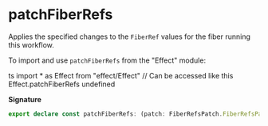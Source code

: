 # patchFiberRefs

Applies the specified changes to the `FiberRef` values for the fiber
running this workflow.

To import and use `patchFiberRefs` from the "Effect" module:

ts
import \* as Effect from "effect/Effect"
// Can be accessed like this
Effect.patchFiberRefs
undefined

**Signature**

```ts
export declare const patchFiberRefs: (patch: FiberRefsPatch.FiberRefsPatch) => Effect<void>
```
